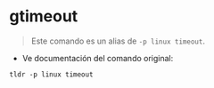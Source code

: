 # gtimeout

> Este comando es un alias de `-p linux timeout`.

- Ve documentación del comando original:

`tldr -p linux timeout`
